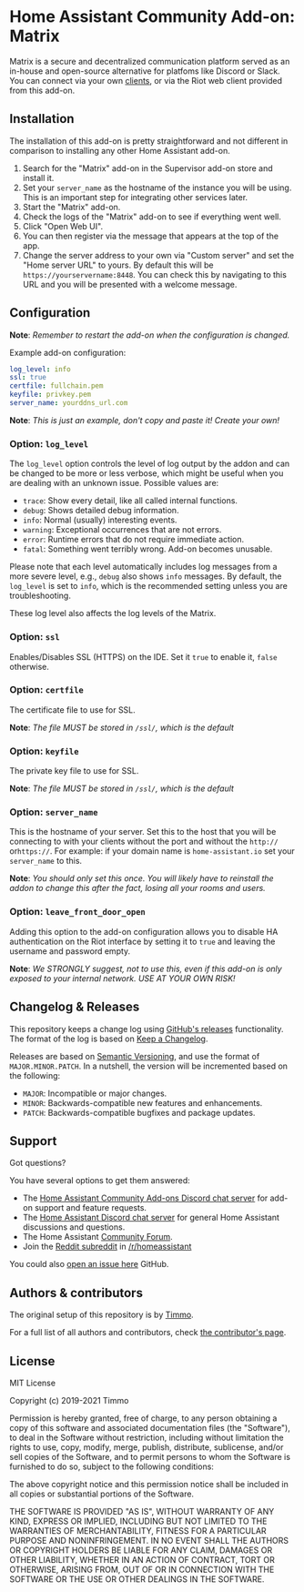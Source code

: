 # Home Assistant Community Add-on: Matrix

Matrix is a secure and decentralized communication platform served as an
in-house and open-source alternative for platfoms like Discord or Slack. You
can connect via your own [clients][clients], or via the Riot web client
provided from this add-on.

## Installation

The installation of this add-on is pretty straightforward and not different in
comparison to installing any other Home Assistant add-on.

1. Search for the "Matrix" add-on in the Supervisor add-on store and install it.
1. Set your `server_name` as the hostname of the instance you will be using.
 This is an important step for integrating other services later.
1. Start the "Matrix" add-on.
1. Check the logs of the "Matrix" add-on to see if everything went well.
1. Click "Open Web UI".
1. You can then register via the message that appears at the top of the app.
1. Change the server address to your own via "Custom server" and set the
 "Home server URL" to yours. By default this will be
 `https://yourservername:8448`. You can check this by navigating to this URL
 and you will be presented with a welcome message.

## Configuration

**Note**: _Remember to restart the add-on when the configuration is changed._

Example add-on configuration:

```yaml
log_level: info
ssl: true
certfile: fullchain.pem
keyfile: privkey.pem
server_name: yourddns_url.com
```

**Note**: _This is just an example, don't copy and paste it! Create your own!_

### Option: `log_level`

The `log_level` option controls the level of log output by the addon and can
be changed to be more or less verbose, which might be useful when you are
dealing with an unknown issue. Possible values are:

- `trace`: Show every detail, like all called internal functions.
- `debug`: Shows detailed debug information.
- `info`: Normal (usually) interesting events.
- `warning`: Exceptional occurrences that are not errors.
- `error`:  Runtime errors that do not require immediate action.
- `fatal`: Something went terribly wrong. Add-on becomes unusable.

Please note that each level automatically includes log messages from a
more severe level, e.g., `debug` also shows `info` messages. By default,
the `log_level` is set to `info`, which is the recommended setting unless
you are troubleshooting.

These log level also affects the log levels of the Matrix.

### Option: `ssl`

Enables/Disables SSL (HTTPS) on the IDE. Set it `true` to enable it,
`false` otherwise.

### Option: `certfile`

The certificate file to use for SSL.

**Note**: _The file MUST be stored in `/ssl/`, which is the default_

### Option: `keyfile`

The private key file to use for SSL.

**Note**: _The file MUST be stored in `/ssl/`, which is the default_

### Option: `server_name`

This is the hostname of your server. Set this to the host that you will be
connecting to with your clients without the port and without the
`http://` or`https://`. For example: if your domain name is
`home-assistant.io` set your `server_name` to this.

**Note**: _You should only set this once. You will likely have to reinstall the
 addon to change this after the fact, losing all your rooms and users._

### Option: `leave_front_door_open`

Adding this option to the add-on configuration allows you to disable HA
authentication on the Riot interface by setting it to `true` and leaving the
username and password empty.

**Note**: _We STRONGLY suggest, not to use this, even if this add-on is
only exposed to your internal network. USE AT YOUR OWN RISK!_

## Changelog & Releases

This repository keeps a change log using [GitHub's releases][releases]
functionality. The format of the log is based on
[Keep a Changelog][keepchangelog].

Releases are based on [Semantic Versioning][semver], and use the format
of ``MAJOR.MINOR.PATCH``. In a nutshell, the version will be incremented
based on the following:

- ``MAJOR``: Incompatible or major changes.
- ``MINOR``: Backwards-compatible new features and enhancements.
- ``PATCH``: Backwards-compatible bugfixes and package updates.

## Support

Got questions?

You have several options to get them answered:

- The [Home Assistant Community Add-ons Discord chat server][discord] for add-on
  support and feature requests.
- The [Home Assistant Discord chat server][discord-ha] for general Home
  Assistant discussions and questions.
- The Home Assistant [Community Forum][forum].
- Join the [Reddit subreddit][reddit] in [/r/homeassistant][reddit]

You could also [open an issue here][issue] GitHub.

## Authors & contributors

The original setup of this repository is by [Timmo][timmo].

For a full list of all authors and contributors,
check [the contributor's page][contributors].

## License

MIT License

Copyright (c) 2019-2021 Timmo

Permission is hereby granted, free of charge, to any person obtaining a copy
of this software and associated documentation files (the "Software"), to deal
in the Software without restriction, including without limitation the rights
to use, copy, modify, merge, publish, distribute, sublicense, and/or sell
copies of the Software, and to permit persons to whom the Software is
furnished to do so, subject to the following conditions:

The above copyright notice and this permission notice shall be included in all
copies or substantial portions of the Software.

THE SOFTWARE IS PROVIDED "AS IS", WITHOUT WARRANTY OF ANY KIND, EXPRESS OR
IMPLIED, INCLUDING BUT NOT LIMITED TO THE WARRANTIES OF MERCHANTABILITY,
FITNESS FOR A PARTICULAR PURPOSE AND NONINFRINGEMENT. IN NO EVENT SHALL THE
AUTHORS OR COPYRIGHT HOLDERS BE LIABLE FOR ANY CLAIM, DAMAGES OR OTHER
LIABILITY, WHETHER IN AN ACTION OF CONTRACT, TORT OR OTHERWISE, ARISING FROM,
OUT OF OR IN CONNECTION WITH THE SOFTWARE OR THE USE OR OTHER DEALINGS IN THE
SOFTWARE.

[clients]: https://matrix.org/docs/projects/try-matrix-now.html
[contributors]: https://github.com/hassio-addons/addon-matrix/graphs/contributors
[discord-ha]: https://discord.gg/c5DvZ4e
[discord]: https://discord.me/hassioaddons
[forum]: https://community.home-assistant.io
[issue]: https://github.com/hassio-addons/addon-matrix/issues
[keepchangelog]: http://keepachangelog.com/en/1.0.0/
[reddit]: https://reddit.com/r/homeassistant
[releases]: https://github.com/hassio-addons/addon-matrix/releases
[semver]: http://semver.org/spec/v2.0.0.html
[timmo]: https://github.com/timmo001
